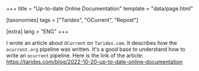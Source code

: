 +++
title = "Up-to-date Online Documentation"
template = "data/page.html"

[taxonomies]
tags = ["Tarides", "OCurrent", "Repost"]

[extra]
lang = "ENG"
+++

I wrote an article about `OCurrent` on `Tarides.com`. It describes how the `ocurrent.org` pipeline was written. It's a good base to understand how to write an `ocurrent` pipeline.
Here is the link of the article: https://tarides.com/blog/2022-10-20-up-to-date-online-documentation

<!--

## Into the Fire

The OCaml ecosystem relies on various resources and infrastructure such as [ocaml.org](https://ocaml.org), [OCaml Docker images](https://hub.docker.com/r/ocaml/opam), [ocaml-repo-ci](http://check.ocamllabs.io/), that are built and deployed using [OCurrent](ocurrent.org). OCurrent is a library to express workflows and keep things up to date. As many of these projects are created using the same technology, it was interesting to centralise the documentation as it was spread throughout the various repositories. This post is about how we used OCurrent itself to automate this problem. We think it might also demonstrate how you can use OCurrent to automate some of yours!

## Can't Keep My Eyes Off You

Before digging into the logic, it's essential to thoroughly define the problems in the documentation. The first problem was that the documentation lives in many GitHub repositories. Indeed, to make sure we update it whenever we modify the associated code, we keep the documentation closest to the code. The result is a repository organisation like this:

![Tracking](/2022/ocurrent/tracker.png)

It's not a good judgement to count on humans' actions to monitor changes in all these repositories. As they fluctuate on their own time, we can't expect maintainers to backport documentation changes to the `ocurrent.org` website for each modification. To say it more technically, we need to track many files and keep them up to date. These actions should also update incrementally which matches with OCurrent nicely.

In addition, this documentation needs to stay up to date. Even if we centralise the documentation automatically, we must rebuild it regularly and fetch the changes from the repositories we track. Otherwise, the documentation will start to be outdated quickly. This is the opposite of what we want.

Furthermore, the system has to scale and be updated easily. Indeed, we would like to have the possibility to introduce new documents and repositories without having to install more applications. For instance, it would be beneficial to simply make a pull request somewhere.

In the next section, we will focus on the OCurrent pipeline design, which will automate our tasks and solve these problems.

## Here I Dreamt I Was an Architect

The project is composed of several blocks we want to write to achieve our work:
- Fetch files from GitHub
- Rebuild a subset of the code
- Make the system modular
- Store and deploy the data easily

One aspect that will make our work a bit easier is to have it all concentrated in the same place, GitHub. As OCurrent provides a plugin to fetch information from GitHub, `current_github`, we don't have to worry about it. Furthermore, everything is cached thanks to OCurrent itself. We don't have to care about the incremental build. The only requirement is wisely choosing the data we want to cache.

Our architecture uses a `trackers.yml` file describing how the pipeline should interact with our heterogeneous repositories. It describes the files we want to track and where we would like them in the final website structure. The configuration gives a way to achieve modularity at a low cost, as we only have to open a PR on the repository that contains the tracker file to update them. Additionally, it allows us to track the repositories we want quickly. Once it's followed, we don't have to worry about the monitoring, as OCurrent can be set to rebuild stuff at the regular cycle. In our case, we want to control every week that the code hasn't mutated. In the present version of `trackers.yml`, we can specify the files we want to copy and the indexes we want to create to build our structure. This file is stored in the repository on which the `GitHub App` is installed.

Another critical component in the architecture is handling new files from the remote repository and integrating them into the website structure. This element is in charge of moving the piece from one part of the system to another. Moreover, it will have to ensure the paths are consistent and fail if not.

The last item must push the code to a specific Git repository because we decided to use `GitHub Pages` to store the website. To avoid issues with account management, it needs `ssh` to get access to a specific repository.

In the end, the pipeline design would look like this:
![Pipeline](/2022/ocurrent/pipeline.png)

Now that we have our workflow let's see how it is implemented in practice!

## This is How We Do It

In this section, we will focus on the way to implement this infrastructure. We won't view all the elements in detail, but we will try to concentrate on the most important ones, like how to create a custom `ocurrent` component and chain them together to build a pipeline.

### `current_github`

Let's focus on a standard structure in an OCurrent project: the way to get the HEAD of a branch on GitHub and fetch the commit with Git. In the related code, we find the HEAD, then ask GitHub to give us information about the HEAD commit on the default branch and finally get the content with Git (it returns the related commit):

```ocaml
let fetch_commit ~github ~repo () =
  let head = Current_github.API.head_commit GitHub repo in
  let commit_id =
    Current.map Current_github.Api.Commit.id head
  in
  let commit =
    Current_git.fetch commit_id
  in
  commit

let main =
  let github = (* GitHub App code *) in
  let commit = fetch_commit ~github ~repo () in
  (* Use the commit code *)
```

The documentation of `current_github` and `current_git` is available [online](https://www.ocurrent.org/ocurrent/index.html).

### Fetching the Files

As we know how to extract data from GitHub, applying the process to various repositories will be easy. It can be noticed that the `commit` element is of type `Commit.t Current.t`. To work with `Current.t`, we need to "unwrap" the object with specific functions like `map` and `bind`. This post does not present how to load the content from a `Yaml` file. We assume that we get a `selection list Current.t`, where `selection` is defined as:

```ocaml
type selection = {
  repo : string;
  commit : Current_git.Commit.t Current.t;
  files : 'a list;
}
```

It contains the source repository, the commit associated with the specified branch, and the list of files to monitor from this repository.

To `git clone` the content, we must apply the `fetch_commit` function.

### Copy the Content

In this subsection, we will see how we can define a custom component and how to make it interact with the rest of our code.

The component is in charge of fetching the content of the files from the source directory and storing it in memory. To trigger the action only when the content changes, we will define a `Current_cache` element. Thanks to OCurrent, the content is cached and only rebuilt on change or request.

It manipulates some `File.info` (source, destination, ...) and produces a `File.t` when the content is read. `File.t` is simply a:

```ocaml
type File.t = {
    metadata: File.info;
    content: string list;
}
```

Our file is represented as a `string list`, as we need to be able to add more information. We know the size of the files is limited, so it is not an issue for us.
The component is defined as a `Current_cache.BUILDER` with whom the signature looks like this:

```ocaml
module type BUILDER = sig

type context

module Key : sig
  type t
  val digest:
end

module Value : sig
    type t
    val marshall : t -> string
    val unmarshall : string -> t
end

val build :
    context ->
    Current.Job.t ->
    Key.t ->
    Value.t Current.or_error Lwt.t
end
```

As the `Value` and the `Key` modules only use functions to manipulate `JSON`, we can focus on the `build` function definition:

```ocaml
  let build files job { Key.commit; Key.repo; _ } =
    Current.Job.start job ~level:Current.Level.Average >>= fun () ->
    Current_git.with_checkout ~job commit @@ fun dir ->
    extract ~job ~dir repo files
    >>= Lwt_result.return
```

It creates a temporary directory with the content fetched from Git. Then, it extracts the data as a `File.t` and returns the result. The interesting detail here is `Current_git.with_checkout fn`. It is used to copy our code somewhere in the system temporarily. `Current.Job.start` is just some boilerplate code to start a job asynchronously.

Consequently, we can give the builder a functor to construct our cache system. Moreover, we create a function associated with it thanks to the `Content` module newly created:
```ocaml
module Content = Current_cache.Make (Content)

let weekly = Current_cache.Schedule.v ~valid_for:(Duration.of_day 7) ()

let fetch ~repo ~ commit files =
  Current.component "fetch-doc" |>
  let> commit = commit in
  Content.get ~schedule:weekly files
    {content.Key.repo; Content.Key.commit }
```

We specify the date when the cache is invalidated to trigger the rebuild at least every week.

### Build & Deploy

In this last subsection, we discuss how to write all the files stored in the cache to the right place in the filesystem. We use `hugo` to build the website and `git` with `ssh` to deploy it. As we expect the information to be cached, we build a `Current_cache` module again, where the `build` function is:

```ocaml
let build { files; indexes; conf } job { Key.commit; _ } =
    Current.Job.start job ~level:Current.Level.Average >>= fun () ->
    Current_git.with_checkout ~job commit @@ fun dir ->
    write_all job dir files indexes >>= fun () ->
    Lwt_result.bind (hugo ~cwd:dir job) (fun () ->
        let f cwd =
          let commit = Current_git.Commit.hash commit in
          deploy_over_git ~cwd ~job ~conf dir commit
        in
        Current.Process.with_tmpdir f)
```

In this context, the pipeline creates an `indexes` file as `_index.md`. It's used by Hugo to build the directory structure. This function uses the same `Current_git.checkout` process to create a temporary directory containing the website's skeleton. All the work is done in the `deploy_over_git` function, but this is not relevant to go further in detail. The component writes all the `File.t.content` to the destination specified in their metadata. Once we have successfully written them, we generate the website with `hugo --minify --output-dir=public/`. Last but not least, we copy the content of the `public` repository to a fresh temporary one, so we can add the files with a `git init` and push our work to GitHub. Finally, on the target repository, GitHub Pages will deploy the website.

And voila, our website is up-to-date and online!

## Happy Together

This blog post has described how we handle our distributed documentation and centralise it on our website. We have seen how to use some `Current_*` plugins and how to write our own. It was also the occasion to speak about various OCurrent structures.

If you are curious, you can check the code in the [ocurrent/ocurrent.org](https://github.com/ocurrent/ocurrent.org) repository. Feel free to look at the [ocurrent.org](https://ocurrent.org) built with this pipeline. The description of the pipeline is also available in the [bin](https://github.com/ocurrent/ocurrent.org/tree/master/bin) repository. -->
